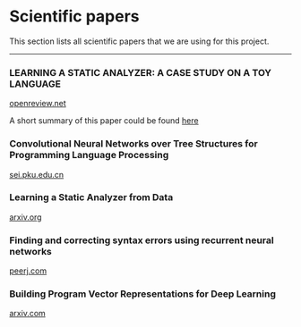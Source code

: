 # Scientific papers

This section lists all scientific papers that we are using for this project.

---

### LEARNING A STATIC ANALYZER: A CASE STUDY ON A TOY LANGUAGE

[openreview.net](https://openreview.net/references/pdf?id=ry54RWtxx)

A short summary of this paper could be found [here](https://github.com/sagr4019/ResearchProject/wiki/Summary-of-%22TOY-LANGUAGE%22)

### Convolutional Neural Networks over Tree Structures for Programming Language Processing

[sei.pku.edu.cn](http://sei.pku.edu.cn/~zhanglu/Download/AAAI16.pdf)

### Learning a Static Analyzer from Data

[arxiv.org](https://arxiv.org/pdf/1611.01752.pdf)

### Finding and correcting syntax errors using recurrent neural networks

[peerj.com](https://peerj.com/preprints/3123.pdf)

### Building Program Vector Representations for Deep Learning

[arxiv.com](https://arxiv.org/pdf/1409.3358.pdf)
